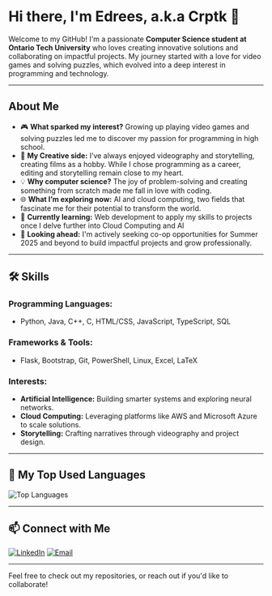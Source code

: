 # Hi there, I'm Edrees, a.k.a **Crptk** 👋

Welcome to my GitHub! I'm a passionate **Computer Science student at Ontario Tech University** who loves creating innovative solutions and collaborating on impactful projects. My journey started with a love for video games and solving puzzles, which evolved into a deep interest in programming and technology.

---

## About Me

- 🎮 **What sparked my interest?** Growing up playing video games and solving puzzles led me to discover my passion for programming in high school. 
- 🎥 **My Creative side:** I’ve always enjoyed videography and storytelling, creating films as a hobby. While I chose programming as a career, editing and storytelling remain close to my heart.
- 💡 **Why computer science?** The joy of problem-solving and creating something from scratch made me fall in love with coding. 
- 🌐 **What I’m exploring now:** AI and cloud computing, two fields that fascinate me for their potential to transform the world.
- 🌱 **Currently learning:** Web development to apply my skills to projects once I delve further into Cloud Computing and AI
- 🚀 **Looking ahead:** I'm actively seeking co-op opportunities for Summer 2025 and beyond to build impactful projects and grow professionally.

---

## 🛠️ Skills

### Programming Languages:
- Python, Java, C++, C, HTML/CSS, JavaScript, TypeScript, SQL

### Frameworks & Tools:
- Flask, Bootstrap, Git, PowerShell, Linux, Excel, LaTeX

### Interests:
- **Artificial Intelligence:** Building smarter systems and exploring neural networks.
- **Cloud Computing:** Leveraging platforms like AWS and Microsoft Azure to scale solutions.
- **Storytelling:** Crafting narratives through videography and project design.

---

## 🌟 My Top Used Languages
![Top Languages](https://github-readme-stats.vercel.app/api/top-langs/?username=crptk&layout=compact&theme=radical)

---

## 📫 Connect with Me
[![LinkedIn](https://img.shields.io/badge/LinkedIn-0077B5?logo=linkedin&logoColor=white)]([https://www.linkedin.com/in/yourlinkedin/](https://www.linkedin.com/in/edrees-amiri/))
[![Email](https://img.shields.io/badge/Email-D14836?logo=gmail&logoColor=white)](mailto:amiriedrees2005@gmail.com)

---

Feel free to check out my repositories, or reach out if you'd like to collaborate!
